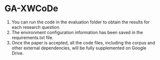 # GA-XWCoDe
1. You can run the code in the evaluation folder to obtain the results for each research question.
2. The environment configuration information has been saved in the requirements.txt file.
3. Once the paper is accepted, all the code files, including the corpus and other external dependencies, will be fully supplemented on Google Drive.

